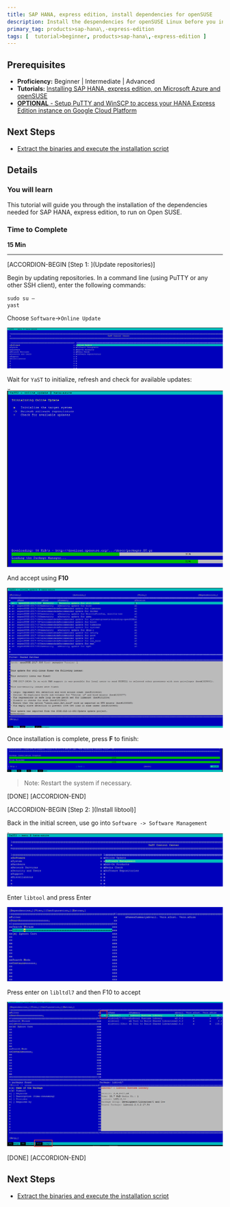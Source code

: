 ```yaml
---
title: SAP HANA, express edition, install dependencies for openSUSE
description: Install the despendencies for openSUSE Linux before you install SAP HANA, express edition
primary_tag: products>sap-hana\,-express-edition
tags: [  tutorial>beginner, products>sap-hana\,-express-edition ]
---
```


## Prerequisites  
 - **Proficiency:** Beginner | Intermediate | Advanced
 - **Tutorials:** [Installing SAP HANA, express edition, on Microsoft Azure and openSUSE](http://www.sap.com/developer/tutorials/hxe-azure-open-suse.html)
 - [**OPTIONAL** - Setup PuTTY and WinSCP to access your HANA Express Edition instance on Google Cloud Platform](http://www.sap.com/developer/tutorials/hxe-gcp-setup-putty-winscp-windows.html)  


## Next Steps
 - [Extract the binaries and execute the installation script](http://www.sap.com/developer/tutorials/hxe-azure-opensuse-extract-install.html)


## Details
### You will learn  
This tutorial will guide you through the installation of the dependencies needed for SAP HANA, express edition, to run on Open SUSE.

### Time to Complete
**15 Min**

---


[ACCORDION-BEGIN [Step 1: ](Update repositories)]

Begin by updating repositories. In a command line (using PuTTY or any other SSH client), enter the following commands:

```ssh
sudo su –
yast
```

Choose `Software`->`Online Update`

![YaSt update](13.png)

Wait for `YaST` to initialize, refresh and check for available updates:

![YaSt update](14.png)

And accept using **F10**

![YaSt update](15.png)

Once installation is complete, press **F** to finish:

![YaSt update](16.png)

>Note: Restart the system if necessary.

[DONE]
[ACCORDION-END]

[ACCORDION-BEGIN [Step 2: ](Install libtool)]

Back in the initial screen, use go into `Software -> Software Management`

![YaSt libtool](17.png)

Enter `libtool` and press Enter

![YaSt libtool 2](18.png)

Press enter on `libltdl7` and then F10 to accept

![YaSt libtool 2](19.png)

[DONE]
[ACCORDION-END]



## Next Steps
- [Extract the binaries and execute the installation script](http://www.sap.com/developer/tutorials/hxe-azure-opensuse-extract-install.html)
